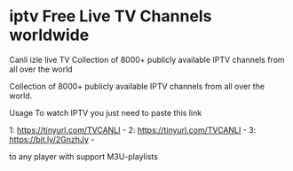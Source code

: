 # iptv Free Live TV Channels worldwide
Canli izle live TV Collection of 8000+ publicly available IPTV channels from all over the world

Collection of 8000+ publicly available IPTV channels from all over the world.

Usage To watch IPTV you just need to paste this link

1: https://tinyurl.com/TVCANLI - 2: https://tinyurl.com/TVCANLI - 3: https://bit.ly/2GnzhJy -

to any player with support M3U-playlists
